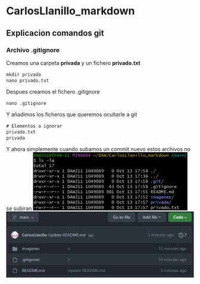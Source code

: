 # CarlosLlanillo_markdown

## Explicacion comandos git

### Archivo .gitignore
Creamos una carpeta **privada** y un fichero **privado.txt**
```
mkdir privada
nano privado.txt
```
Despues creamos el fichero .gitignore
```
nano .gitignore
```
Y añadimos los ficheros que queremos ocultarle a git
```
# Elementos a ignorar
privado.txt
privada
```
Y ahora simplemente cuando subamos un commit nuevo estos archivos no se subiran
![misFicheros](./imagenes/ficheros.png) ![miRepositorio](./imagenes/repositorio.png)
